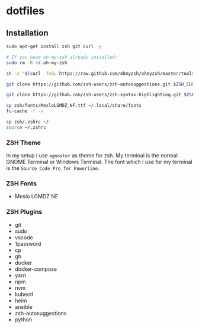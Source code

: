 # dotfiles

## Installation
```bash
sudo apt-get install zsh git curl -y

# If you have oh-my-zsh already installed:
sudo rm -R ~/.oh-my-zsh

sh -c "$(curl -fsSL https://raw.github.com/ohmyzsh/ohmyzsh/master/tools/install.sh)"

git clone https://github.com/zsh-users/zsh-autosuggestions.git $ZSH_CUSTOM/plugins/zsh-autosuggestions

git clone https://github.com/zsh-users/zsh-syntax-highlighting.git $ZSH_CUSTOM/plugins/zsh-syntax-highlighting

cp zsh/fonts/MesloLGMDZ_NF.ttf ~/.local/share/fonts
fc-cache -f -v

cp zsh/.zshrc ~/
source ~/.zshrc
```

### ZSH Theme
In my setup I use `agnoster` as theme for zsh. My terminal is the normal GNOME Terminal or Windows Terminal.
The font which I use for my terminal is the `Source Code Pro for Powerline`. 

### ZSH Fonts
- Meslo LGMDZ NF

### ZSH Plugins
- git
- sudo
- vscode
- 1password
- cp
- gh
- docker
- docker-compose
- yarn
- npm
- nvm
- kubectl
- helm
- ansible
- zsh-autosuggestions
- python
